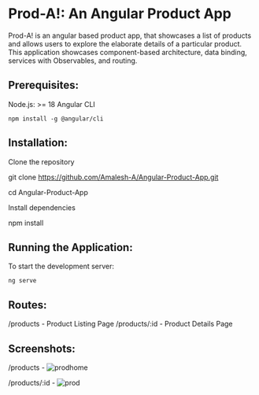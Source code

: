 # Prod-A!: An Angular Product App

Prod-A! is an angular based product app, that showcases a list of products and allows users to explore the elaborate details of a particular product. This application showcases component-based architecture, data binding, services with Observables, and routing.


## Prerequisites:


Node.js:  >= 18 
Angular CLI

	npm install -g @angular/cli

## Installation:

Clone the repository

git clone https://github.com/Amalesh-A/Angular-Product-App.git

cd Angular-Product-App

Install dependencies

npm install

## Running the Application:

To start the development server:

	ng serve

## Routes:

/products - Product Listing Page
/products/:id - Product Details Page




## Screenshots:

/products -
![prodhome](https://github.com/user-attachments/assets/c849b3dc-4f4f-4764-b6c5-24e4a234afca)


/products/:id - 
![prod](https://github.com/user-attachments/assets/1f630913-1ebc-4468-bd5a-a66b4a2578a2)



